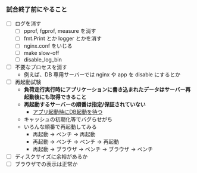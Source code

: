 ### 試合終了前にやること
- [ ] ログを消す
  - [ ] pprof, fgprof, measure を消す
  - [ ] fmt.Print とか logger とかを消す
  - [ ] nginx.conf をいじる
  - [ ] make slow-off
  - [ ] disable_log_bin
- [ ] 不要なプロセスを消す
  - 例えば、DB 専用サーバーでは nginx や app を disable にするとか
- [ ] 再起動試験
  - **負荷走行実行時にアプリケーションに書き込まれたデータはサーバー再起動後にも取得できること**
  - **再起動するサーバーの順番は指定/保証されていない**
    - [アプリ起動時にDB起動を待つ](https://zenn.dev/methane/articles/020f037513cd6b701aee)
  - キャッシュの初期化等でバグらせがち
  - いろんな順番で再起動してみる
    - 再起動 -> ベンチ -> 再起動
    - 再起動 -> ベンチ -> ベンチ -> 再起動
    - 再起動 -> ブラウザ -> ベンチ -> ブラウザ -> ベンチ
- [ ] ディスクサイズに余裕があるか
- [ ] ブラウザでの表示は正常か
